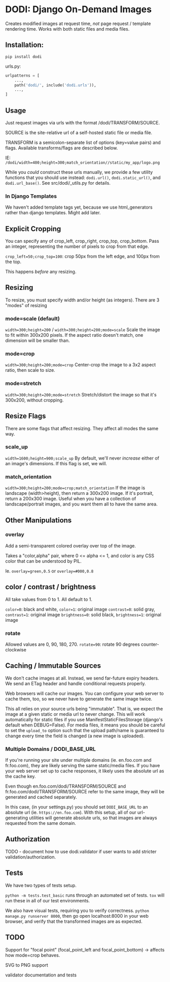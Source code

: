 # DODI: Django On-Demand Images

Creates modified images at request time, _not_ page request / template rendering time. 
Works with both static files and media files.

## Installation:

`pip install dodi`

urls.py:
```py
urlpatterns = [
    ...,
    path('dodi/', include('dodi.urls')),
    ...,
]
```

## Usage

Just request images via urls with the format /dodi/TRANSFORM/SOURCE.

SOURCE is the site-relative url of a self-hosted static file or media file.

TRANSFORM is a semicolon-separate list of options (key=value pairs) and flags. Available transforms/flags are described below.

IE: `/dodi/width=400;height=300;match_orientation//static/my_app/logo.png`

While you _could_ construct these urls manually, we provide a few utility functions that you should use instead: `dodi.url()`, `dodi.static_url()`, and `dodi.url_base()`. See src/dodi/\_utils.py for details.

### In Django Templates
We haven't added template tags yet, because we use html_generators rather than django templates. Might add later.

## Explicit Cropping

You can specify any of crop_left, crop_right, crop_top, crop_bottom. Pass an integer, representing the number of pixels to crop from that edge.

`crop_left=50;crop_top=100`: crop 50px from the left edge, and 100px from the top.

This happens _before_ any resizing.

## Resizing

To resize, you must specify width and/or height (as integers). There are 3 "modes" of resizing

### mode=scale (default)
`width=300;height=200` / `width=300;height=200;mode=scale`
Scale the image to fit within 300x200 pixels. If the aspect ratio doesn't match, one dimension will be smaller than.

### mode=crop
`width=300;height=200;mode=crop`
Center-crop the image to a 3x2 aspect ratio, then scale to size.

### mode=stretch
`width=300;height=200;mode=stretch`
Stretch/distort the image so that it's 300x200, without cropping.

## Resize Flags

There are some flags that affect resizing. They affect all modes the same way.

### scale_up
`width=1600;height=900;scale_up`
By default, we'll never _increase_ either of an image's dimensions. If this flag is set, we will.

### match_orientation
`width=300;height=200;mode=crop;match_orientation`
If the image is landscape (width>height), then return a 300x200 image. If it's portrait, return a 200x300 image. Useful when you have a collection of landscape/portrait images, and you want them all to have the same area.

## Other Manipulations

### overlay
Add a semi-transparent colored overlay over top of the image.

Takes a "color,alpha" pair, where 0 <= alpha <= 1, and color is any CSS color that can be understood by PIL.

Ie. `overlay=green,0.5` or `overlay=#000,0.8`

## color / contrast / brightness
All take values from 0 to 1. All default to 1.

`color=0`: black and white, `color=1`: original image
`contrast=0`: solid gray, `contrast=1`: original image
`brightness=0`: solid black, `brightness=1`: original image

### rotate
Allowed values are 0, 90, 180, 270.
`rotate=90`: rotate 90 degrees counter-clockwise

## Caching / Immutable Sources

We don't cache images at all. Instead, we send far-future expiry headers. We send an ETag header and handle conditional requests properly.

Web browsers will cache our images. You can configure your web server to cache them, too, so we never have to generate the same image twice.

This all relies on your source urls being "immutable". That is, we expect the image at a given static or media url to never change. This will work automatically for static files if you use ManifestStaticFilesStorage (django's default when DEBUG=False). For media files, it means you should be careful to set the `upload_to` option such that the upload path/name is guaranteed to change every time the field is changed (a new image is uploaded).

### Multiple Domains / DODI_BASE_URL
If you're running your site under multiple domains (ie. en.foo.com and fr.foo.com), they are likely serving the same static/media files. If you have your web server set up to cache responses, it likely uses the absolute url as the cache key. 

Even though en.foo.com/dodi/TRANSFORM/SOURCE and fr.foo.com/dodi/TRANSFORM/SOURCE refer to the same image, they will be generated and cached separately.

In this case, (in your settings.py) you should set `DODI_BASE_URL` to an absolute url (ie. `https://en.foo.com`). With this setup, all of our url-generating utilities will generate absolute urls, so that images are always requested from the same domain.

## Authorization

TODO - document how to use dodi.validator if user wants to add stricter validation/authorization.

## Tests

We have two types of tests setup.

`python -m tests.test_basic` runs through an automated set of tests. `tox` will run these in all of our test environments.

We also have visual tests, requiring you to verify correctness. `python manage.py runserver 8000`, then go open localhost:8000 in your web browser, and verify that the transformed images are as expected.

## TODO

Support for "focal point" (focal_point_left and focal_point_bottom) -> affects how mode=crop behaves.

SVG to PNG support

validator documentation and tests
